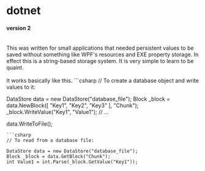# dotnet
#### version 2
<br>
This was written for small applications that needed persistent values to be saved without something like WPF's resources and EXE property storage. In effect this is a string-based storage system. It is very simple to learn to be quaint.
<br><br>
It works basically like this.
```csharp
// To create a database object and write values to it:

DataStore data = new DataStore("database_file");
Block _block = data.NewBlock([ "Key1", "Key2", "Key3" ], "Chunk");
_block.WriteValue("Key1", "Value1");
// ...

data.WriteToFile();
```
```csharp
// To read from a database file:

DataStore data = new DataStore("database_file");
Block _block = data.GetBlock("Chunk");
int Value1 = int.Parse(_block.GetValue("Key1"));
```